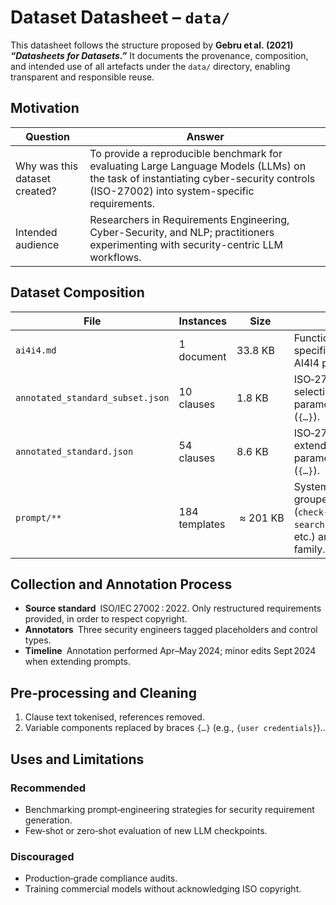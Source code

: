 # Dataset Datasheet – `data/`

This datasheet follows the structure proposed by **Gebru et al. (2021) *“Datasheets for Datasets.”***  It documents the provenance, composition, and intended use of all artefacts under the `data/` directory, enabling transparent and responsible reuse.

## Motivation

| Question                          | Answer                                                                                                                                                                              |
| --------------------------------- | ----------------------------------------------------------------------------------------------------------------------------------------------------------------------------------- |
| Why was this dataset created?     | To provide a reproducible benchmark for evaluating Large Language Models (LLMs) on the task of instantiating cyber-security controls (ISO-27002) into system-specific requirements. |
| Intended audience                 | Researchers in Requirements Engineering, Cyber-Security, and NLP; practitioners experimenting with security-centric LLM workflows.                                                  |

## Dataset Composition

| File                             | Instances     | Size      | Content                                                                                                            |
| -------------------------------- | ------------- | --------- | ------------------------------------------------------------------------------------------------------------------ |
| `ai4i4.md`                       | 1 document    | 33.8 KB   | Functional & domain specification of the AI4I4 pilot system.                                                       |
| `annotated_standard_subset.json` | 10 clauses    | 1.8 KB    | ISO‑27002 clauses selection with parameter placeholders (`{…}`).                                            |
| `annotated_standard.json`        | 54 clauses    | 8.6 KB    | ISO‑27002 clauses extended selection with parameter placeholders (`{…}`).                                            |
| `prompt/**`                      | 184 templates |  ≈ 201 KB | System / user prompts grouped by task (`check‑applicability`, `search‑domain‑elements`, etc.) and by model family. |

## Collection and Annotation Process

* **Source standard** ISO/IEC 27002 : 2022. Only restructured requirements provided, in order to respect copyright.
* **Annotators** Three security engineers tagged placeholders and control types.
* **Timeline** Annotation performed Apr–May 2024; minor edits Sept 2024 when extending prompts.

## Pre‑processing and Cleaning

1. Clause text tokenised, references removed.
2. Variable components replaced by braces `{…}` (e.g., `{user credentials}`)..

## Uses and Limitations

### Recommended

* Benchmarking prompt‑engineering strategies for security requirement generation.
* Few‑shot or zero‑shot evaluation of new LLM checkpoints.

### Discouraged

* Production‑grade compliance audits.
* Training commercial models without acknowledging ISO copyright.
